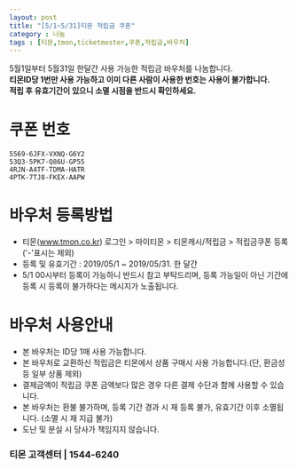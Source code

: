 ```yaml
---
layout: post
title: "[5/1~5/31]티몬 적립금 쿠폰"
category : 나눔
tags : [티몬,tmon,ticketmoster,쿠폰,적립금,바우처]
---
```

5월1일부터 5월31일 한달간 사용 가능한 적립금 바우처를 나눔합니다.    
<b style="color=red">
티몬ID당 1번만 사용 가능하고 이미 다른 사람이 사용한 번호는 사용이 불가합니다.    
적립 후 유효기간이 있으니 소멸 시점을 반드시 확인하세요.
</b>

# 쿠폰 번호 #
`5569-6JFX-VXNQ-G6Y2`    
`53Q3-5PK7-Q86U-GP55`    
`4RJN-A4TF-TDMA-HATR`    
`4PTK-7TJ8-FKEX-AAPW`    

# 바우처 등록방법 #
- 티몬(www.tmon.co.kr) 로그인 > 마이티몬 > 티몬캐시/적립금 > 적립금쿠폰 등록 ('-'표시는 제외)
- 등록 및 유효기간 : 2019/05/1 ~ 2019/05/31. 한 달간
- 5/1 00시부터 등록이 가능하니 반드시 참고 부탁드리며, 등록 가능일이 아닌 기간에 등록 시 등록이 불가하다는 메시지가 노출됩니다.

# 바우처 사용안내 #
- 본 바우처는 ID당 1매 사용 가능합니다.
- 본 바우처로 교환하신 적립금은 티몬에서 상품 구매시 사용 가능합니다.(단, 환금성 등 일부 상품 제외)
- 결제금액이 적립금 쿠폰 금액보다 많은 경우 다른 결제 수단과 함께 사용할 수 있습니다.
- 본 바우처는 환불 불가하며, 등록 기간 경과 시 재 등록 불가, 유효기간 이후 소멸됩니다. (소멸 시 재 지급 불가)
- 도난 및 분실 시 당사가 책임지지 않습니다.

### 티몬 고객센터 | 1544-6240 ###
